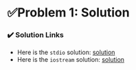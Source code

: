 # ✅Problem 1: Solution

### ✔️ Solution Links

* Here is the `stdio` solution: [solution](https://cplayground.com/?p=lyrebird-nightingale-pheasant)
* Here is the `iostream` solution: [solution](https://cplayground.com/?p=horse-hawk-crane)


